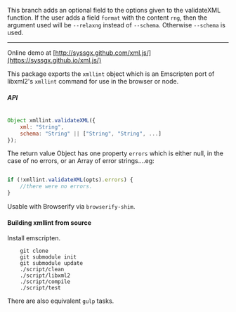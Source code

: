 This branch adds an optional field to the options given to the validateXML function.
If the user adds a field ```format``` with the content ```rng```, then the
argument used will be ```--relaxng``` instead of ```--schema```. Otherwise
```--schema``` is used.

-----------------------------------------------------------------------------------

Online demo at [http://syssgx.github.com/xml.js/](https://syssgx.github.io/xml.js/)

This package exports the `xmllint` object which is an Emscripten port of
libxml2's `xmllint` command for use in the browser or node.

##### API #####

```javascript

Object xmllint.validateXML({
	xml: "String",
	schema: "String" || ["String", "String", ...]
});

```

The return value Object has one property `errors` which is either null,
in the case of no errors, or an Array of error strings....eg:

```javascript

if (!xmllint.validateXML(opts).errors) {
	//there were no errors.
}

```

Usable with Browserify via `browserify-shim`.

#### Building xmllint from source ####

Install emscripten.

```
	git clone
	git submodule init
	git submodule update
	./script/clean
	./script/libxml2
	./script/compile
	./script/test
```

There are also equivalent `gulp` tasks.
